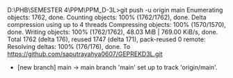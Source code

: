D:\PHB\SEMESTER 4\PPM\PPM_D-3L>git push -u origin main
Enumerating objects: 1762, done.
Counting objects: 100% (1762/1762), done.
Delta compression using up to 4 threads
Compressing objects: 100% (1570/1570), done.
Writing objects: 100% (1762/1762), 48.03 MiB | 769.00 KiB/s, done.
Total 1762 (delta 176), reused 1747 (delta 171), pack-reused 0
remote: Resolving deltas: 100% (176/176), done.
To https://github.com/saputrayahya0607/GEPREKD3L.git
 * [new branch]      main -> main
branch 'main' set up to track 'origin/main'.
